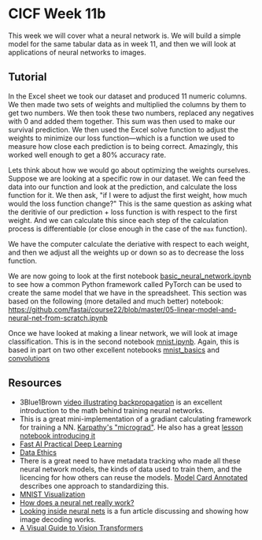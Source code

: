 # CICF Week 11b

This week we will cover what a neural network is.
We will build a simple model for the same tabular data as in week 11,
and then we will look at applications of neural networks to images.

## Tutorial

In the Excel sheet we took our dataset and produced 11 numeric columns.
We then made two sets of weights and multiplied the columns by them to get two numbers.
We then took these two numbers, replaced any negatives with 0 and added them together.
This sum was then used to make our survival prediction.
We then used the Excel solve function to adjust the weights to minimize our loss function—which is a function we used to measure how close each prediction is to being correct.
Amazingly, this worked well enough to get a 80% accuracy rate.

Lets think about how we would go about optimizing the weights ourselves.
Suppose we are looking at a specific row in our dataset.
We can feed the data into our function and look at the prediction, and calculate the loss function for it.
We then ask, "if I were to adjust the first weight, how much would the loss function change?"
This is the same question as asking what the deritivie of our prediction + loss function is with respect to the first weight.
And we can calculate this since each step of the calculation process is differentiable (or close enough in the case of the `max` function).

We have the computer calculate the deriative with respect to each weight, and then we adjust all the weights up or down so as to decrease the loss function.

We are now going to look at the first notebook [basic_neural_network.ipynb](basic_neural_network.ipynb) to see how a common Python framework called PyTorch can be used to create the same model that we have in the spreadsheet.
This section was based on the following (more detailed and much better) notebook:
https://github.com/fastai/course22/blob/master/05-linear-model-and-neural-net-from-scratch.ipynb

Once we have looked at making a linear network, we will look at image classification.
This is in the second notebook [mnist.ipynb](mnist.ipynb).
Again, this is based in part on two other excellent notebooks
[mnist_basics](https://github.com/fastai/fastbook/blob/master/04_mnist_basics.ipynb) and
[convolutions](https://github.com/fastai/fastbook/blob/master/13_convolutions.ipynb)

## Resources

- 3Blue1Brown [video illustrating backpropagation](https://www.youtube.com/watch?v=tIeHLnjs5U8) is an excellent introduction to the math behind training neural networks.
- This is a great mini-implementation of a gradiant calculating framework for training a NN. [Karpathy's "micrograd"](https://github.com/karpathy/micrograd/blob/master/demo.ipynb). He also has a great [lesson notebook introducing it](https://github.com/karpathy/nn-zero-to-hero/blob/master/lectures/micrograd/micrograd_lecture_first_half_roughly.ipynb)
- [Fast AI Practical Deep Learning](https://course.fast.ai/)
- [Data Ethics](https://ethics.fast.ai/)
- There is a great need to have metadata tracking who made all these neural network models, the kinds of data used to train them, and the licencing for how others can reuse the models. [Model Card Annotated](https://huggingface.co/docs/hub/en/model-card-annotated) describes one approach to standardizing this.
- [MNIST Visualization](https://colah.github.io/posts/2014-10-Visualizing-MNIST/)
- [How does a neural net really work?](https://www.kaggle.com/code/jhoward/how-does-a-neural-net-really-work)
- [Looking inside neural nets](https://ml4a.github.io/ml4a/looking_inside_neural_nets/) is a fun article discussing and showing how image decoding works.
- [A Visual Guide to Vision Transformers](https://blog.mdturp.ch/posts/2024-04-05-visual_guide_to_vision_transformer.html)
